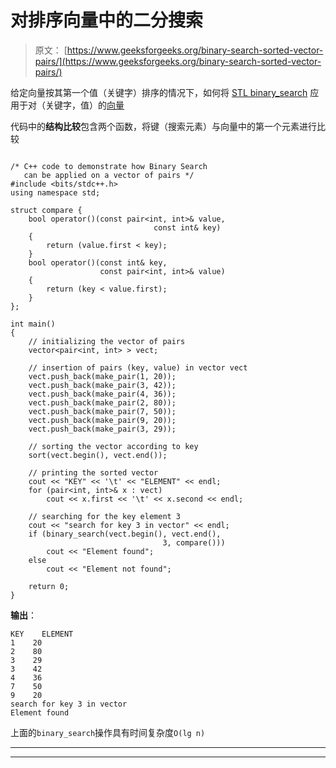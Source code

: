 # 对排序向量中的二分搜索

> 原文： [https://www.geeksforgeeks.org/binary-search-sorted-vector-pairs/](https://www.geeksforgeeks.org/binary-search-sorted-vector-pairs/)

给定向量按其第一个值（关键字）排序的情况下，如何将 [STL binary_search](https://www.geeksforgeeks.org/binary-search-algorithms-the-c-standard-template-library-stl/) 应用于对（关键字，值）的[向量](https://www.geeksforgeeks.org/vector-in-cpp-stl/)

代码中的**结构比较**包含两个函数，将键（搜索元素）与向量中的第一个元素进行比较

```

/* C++ code to demonstrate how Binary Search 
   can be applied on a vector of pairs */
#include <bits/stdc++.h> 
using namespace std; 

struct compare { 
    bool operator()(const pair<int, int>& value,  
                                const int& key) 
    { 
        return (value.first < key); 
    } 
    bool operator()(const int& key,  
                    const pair<int, int>& value) 
    { 
        return (key < value.first); 
    } 
}; 

int main() 
{ 
    // initializing the vector of pairs 
    vector<pair<int, int> > vect; 

    // insertion of pairs (key, value) in vector vect 
    vect.push_back(make_pair(1, 20)); 
    vect.push_back(make_pair(3, 42)); 
    vect.push_back(make_pair(4, 36)); 
    vect.push_back(make_pair(2, 80)); 
    vect.push_back(make_pair(7, 50)); 
    vect.push_back(make_pair(9, 20)); 
    vect.push_back(make_pair(3, 29)); 

    // sorting the vector according to key 
    sort(vect.begin(), vect.end()); 

    // printing the sorted vector 
    cout << "KEY" << '\t' << "ELEMENT" << endl; 
    for (pair<int, int>& x : vect) 
        cout << x.first << '\t' << x.second << endl; 

    // searching for the key element 3 
    cout << "search for key 3 in vector" << endl; 
    if (binary_search(vect.begin(), vect.end(), 
                                  3, compare())) 
        cout << "Element found"; 
    else
        cout << "Element not found"; 

    return 0; 
} 

```

**输出**：

```
KEY    ELEMENT
1    20
2    80
3    29
3    42
4    36
7    50
9    20
search for key 3 in vector
Element found

```

上面的`binary_search`操作具有时间复杂度`O(lg n)`



* * *

* * *



